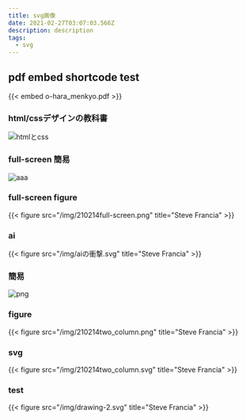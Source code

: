 ```yaml
---
title: svg画像
date: 2021-02-27T03:07:03.566Z
description: description
tags:
  - svg
---
```

## pdf embed shortcode test

{{< embed o-hara_menkyo.pdf >}}

### html/cssデザインの教科書

![htmlとcss](/img/210228htmlcssdesign-no-kyokasho.png)


### full-screen 簡易

![aaa](/img/210214full-screen.png)

### full-screen figure
{{< figure src="/img/210214full-screen.png" title="Steve Francia" >}}


### ai
{{< figure src="/img/aiの衝撃.svg" title="Steve Francia" >}}

### 簡易[]()
![png](/img/210214two_column.png)

### figure
{{< figure src="/img/210214two_column.png" title="Steve Francia" >}}

### svg
{{< figure src="/img/210214two_column.svg" title="Steve Francia" >}}

### test

{{< figure src="/img/drawing-2.svg" title="Steve Francia" >}}
